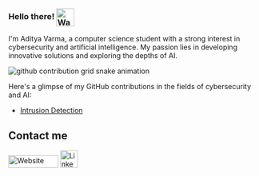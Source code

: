 ### Hello there! <img align="center" src="https://user-images.githubusercontent.com/26017543/213809353-c908d93c-3dff-4694-9d13-e0e5cbdb879c.png" alt="Waving Hand" width="36" height="36" />

I'm Aditya Varma, a computer science student with a strong interest in cybersecurity and artificial intelligence. My passion lies in developing innovative solutions and exploring the depths of AI.


<picture>
  <source media="(prefers-color-scheme: dark)" srcset="https://raw.githubusercontent.com/typio/typio/output/github-contribution-grid-snake-dark.svg">
  <source media="(prefers-color-scheme: light)" srcset="https://raw.githubusercontent.com/typio/typio/output/github-contribution-grid-snake.svg">
  <img  alt="github contribution grid snake animation" src="https://raw.githubusercontent.com/typio/typio/output/github-contribution-grid-snake.svg">
</picture>




Here's a glimpse of my GitHub contributions in the fields of cybersecurity and AI:

- [Intrusion Detection](https://github.com/addievo/intrusionDetection)


## Contact me
<a href="https://adityav.au" target="_blank"><img src="https://i.imgur.com/6tc3CAP.png" alt="Website" height="25" width="100"></a> <a href="https://www.linkedin.com/in/addievo/" target="_blank"><img src="https://static.vecteezy.com/system/resources/previews/018/930/587/original/linkedin-logo-linkedin-icon-transparent-free-png.png" alt="LinkedIn" width="35" height="35"></a>
